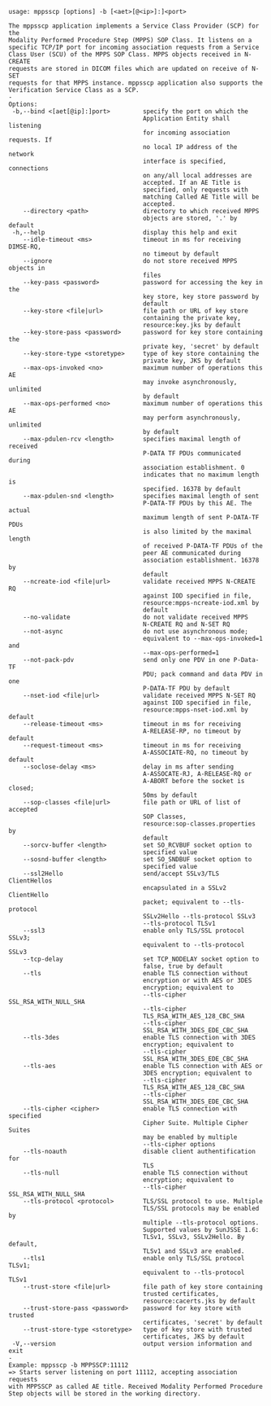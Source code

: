     usage: mppsscp [options] -b [<aet>[@<ip>]:]<port>
    
    The mppsscp application implements a Service Class Provider (SCP) for the
    Modality Performed Procedure Step (MPPS) SOP Class. It listens on a
    specific TCP/IP port for incoming association requests from a Service
    Class User (SCU) of the MPPS SOP Class. MPPS objects received in N-CREATE
    requests are stored in DICOM files which are updated on receive of N-SET
    requests for that MPPS instance. mppsscp application also supports the
    Verification Service Class as a SCP.
    -
    Options:
     -b,--bind <[aet[@ip]:]port>         specify the port on which the
                                         Application Entity shall listening
                                         for incoming association requests. If
                                         no local IP address of the network
                                         interface is specified, connections
                                         on any/all local addresses are
                                         accepted. If an AE Title is
                                         specified, only requests with
                                         matching Called AE Title will be
                                         accepted.
        --directory <path>               directory to which received MPPS
                                         objects are stored, '.' by default
     -h,--help                           display this help and exit
        --idle-timeout <ms>              timeout in ms for receiving DIMSE-RQ,
                                         no timeout by default
        --ignore                         do not store received MPPS objects in
                                         files
        --key-pass <password>            password for accessing the key in the
                                         key store, key store password by
                                         default
        --key-store <file|url>           file path or URL of key store
                                         containing the private key,
                                         resource:key.jks by default
        --key-store-pass <password>      password for key store containing the
                                         private key, 'secret' by default
        --key-store-type <storetype>     type of key store containing the
                                         private key, JKS by default
        --max-ops-invoked <no>           maximum number of operations this AE
                                         may invoke asynchronously, unlimited
                                         by default
        --max-ops-performed <no>         maximum number of operations this AE
                                         may perform asynchronously, unlimited
                                         by default
        --max-pdulen-rcv <length>        specifies maximal length of received
                                         P-DATA TF PDUs communicated during
                                         association establishment. 0
                                         indicates that no maximum length is
                                         specified. 16378 by default
        --max-pdulen-snd <length>        specifies maximal length of sent
                                         P-DATA-TF PDUs by this AE. The actual
                                         maximum length of sent P-DATA-TF PDUs
                                         is also limited by the maximal length
                                         of received P-DATA-TF PDUs of the
                                         peer AE communicated during
                                         association establishment. 16378 by
                                         default
        --ncreate-iod <file|url>         validate received MPPS N-CREATE RQ
                                         against IOD specified in file,
                                         resource:mpps-ncreate-iod.xml by
                                         default
        --no-validate                    do not validate received MPPS
                                         N-CREATE RQ and N-SET RQ
        --not-async                      do not use asynchronous mode;
                                         equivalent to --max-ops-invoked=1 and
                                         --max-ops-performed=1
        --not-pack-pdv                   send only one PDV in one P-Data-TF
                                         PDU; pack command and data PDV in one
                                         P-DATA-TF PDU by default
        --nset-iod <file|url>            validate received MPPS N-SET RQ
                                         against IOD specified in file,
                                         resource:mpps-nset-iod.xml by default
        --release-timeout <ms>           timeout in ms for receiving
                                         A-RELEASE-RP, no timeout by default
        --request-timeout <ms>           timeout in ms for receiving
                                         A-ASSOCIATE-RQ, no timeout by default
        --soclose-delay <ms>             delay in ms after sending
                                         A-ASSOCATE-RJ, A-RELEASE-RQ or
                                         A-ABORT before the socket is closed;
                                         50ms by default
        --sop-classes <file|url>         file path or URL of list of accepted
                                         SOP Classes,
                                         resource:sop-classes.properties by
                                         default
        --sorcv-buffer <length>          set SO_RCVBUF socket option to
                                         specified value
        --sosnd-buffer <length>          set SO_SNDBUF socket option to
                                         specified value
        --ssl2Hello                      send/accept SSLv3/TLS ClientHellos
                                         encapsulated in a SSLv2 ClientHello
                                         packet; equivalent to --tls-protocol
                                         SSLv2Hello --tls-protocol SSLv3
                                         --tls-protocol TLSv1
        --ssl3                           enable only TLS/SSL protocol SSLv3;
                                         equivalent to --tls-protocol SSLv3
        --tcp-delay                      set TCP_NODELAY socket option to
                                         false, true by default
        --tls                            enable TLS connection without
                                         encryption or with AES or 3DES
                                         encryption; equivalent to
                                         --tls-cipher SSL_RSA_WITH_NULL_SHA
                                         --tls-cipher
                                         TLS_RSA_WITH_AES_128_CBC_SHA
                                         --tls-cipher
                                         SSL_RSA_WITH_3DES_EDE_CBC_SHA
        --tls-3des                       enable TLS connection with 3DES
                                         encryption; equivalent to
                                         --tls-cipher
                                         SSL_RSA_WITH_3DES_EDE_CBC_SHA
        --tls-aes                        enable TLS connection with AES or
                                         3DES encryption; equivalent to
                                         --tls-cipher
                                         TLS_RSA_WITH_AES_128_CBC_SHA
                                         --tls-cipher
                                         SSL_RSA_WITH_3DES_EDE_CBC_SHA
        --tls-cipher <cipher>            enable TLS connection with specified
                                         Cipher Suite. Multiple Cipher Suites
                                         may be enabled by multiple
                                         --tls-cipher options
        --tls-noauth                     disable client authentification for
                                         TLS
        --tls-null                       enable TLS connection without
                                         encryption; equivalent to
                                         --tls-cipher SSL_RSA_WITH_NULL_SHA
        --tls-protocol <protocol>        TLS/SSL protocol to use. Multiple
                                         TLS/SSL protocols may be enabled by
                                         multiple --tls-protocol options.
                                         Supported values by SunJSSE 1.6:
                                         TLSv1, SSLv3, SSLv2Hello. By default,
                                         TLSv1 and SSLv3 are enabled.
        --tls1                           enable only TLS/SSL protocol TLSv1;
                                         equivalent to --tls-protocol TLSv1
        --trust-store <file|url>         file path of key store containing
                                         trusted certificates,
                                         resource:cacerts.jks by default
        --trust-store-pass <password>    password for key store with trusted
                                         certificates, 'secret' by default
        --trust-store-type <storetype>   type of key store with trusted
                                         certificates, JKS by default
     -V,--version                        output version information and exit
    -
    Example: mppsscp -b MPPSSCP:11112
    => Starts server listening on port 11112, accepting association requests
    with MPPSSCP as called AE title. Received Modality Performed Procedure
    Step objects will be stored in the working directory.
